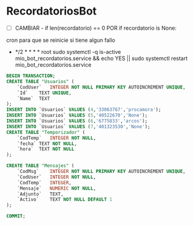 # RecordatoriosBot


* [ ] CAMBIAR -    if len(recordatorio) == 0  POR  if recordatorio is None:


cron para que se reinicie si tiene algun fallo

- */2 *   * * *   root    sudo systemctl -q is-active mio_bot_recordatorios.service && echo YES || sudo systemctl restart mio_bot_recordatorios.service




```sql
BEGIN TRANSACTION;
CREATE TABLE "Usuarios" (
    `CodUser`   INTEGER NOT NULL PRIMARY KEY AUTOINCREMENT UNIQUE,
    `Id`    TEXT UNIQUE,
    `Name`  TEXT
);
INSERT INTO `Usuarios` VALUES (4,'33063767','procamora');
INSERT INTO `Usuarios` VALUES (5,'40522670','None');
INSERT INTO `Usuarios` VALUES (6,'6775833','arcos');
INSERT INTO `Usuarios` VALUES (7,'401323530','None');
CREATE TABLE "Temporizador" (
    `CodTemp`   INTEGER NOT NULL,
    `fecha` TEXT NOT NULL,
    `hora`  TEXT NOT NULL
);

CREATE TABLE "Mensajes" (
    `CodMsg`    INTEGER NOT NULL PRIMARY KEY AUTOINCREMENT UNIQUE,
    `CodUser`   INTEGER NOT NULL,
    `CodTemp`   INTEGER,
    `Mensaje`   NUMERIC NOT NULL,
    `Adjunto`   TEXT,
    `Activo`    TEXT NOT NULL DEFAULT 1
);

COMMIT;
```